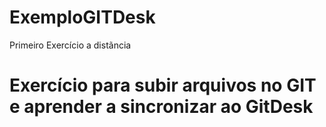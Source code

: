 # ExemploGITDesk
Primeiro Exercício a distãncia
# Exercício para subir arquivos no GIT e aprender a sincronizar ao GitDesk

